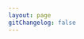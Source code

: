 ```yaml
---
layout: page
gitChangelog: false
---
```


<script setup>
import {
  VPTeamPage,
  VPTeamPageTitle,
  VPTeamMembers
} from 'vitepress/theme'

const members = [
  {
    avatar: './avatar.jpg',
    name: 'Admin',
    title: '创造者',
    links: [
      { icon: 'github', link: 'https://github.com' },
    ]
  },
]
</script>

<VPTeamPage>
  <VPTeamPageTitle>
    <template #title>
      认识我们的团队
    </template>
    <template #lead>
      KSW Design 是一个专注于高质量图标组件开发的创新项目。我们的团队由经验丰富的设计师和技术专家组成，致力于为移动应用、网页、桌面应用和品牌提供精美的图标设计。
    </template>
  </VPTeamPageTitle>
  <VPTeamMembers
    :members="members"
  />
</VPTeamPage>
